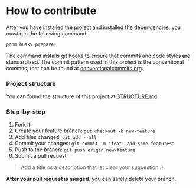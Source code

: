 # How to contribute

After you have installed the project and installed the dependencies, you must run the following command:

```bash
pnpm husky:prepare
```

The command installs git hooks to ensure that commits and code styles are standardized. The commit pattern used in this project is the conventional commits, that can be found at [conventionalcommits.org](https://www.conventionalcommits.org/en/v1.0.0/).

### Project structure

You can found the structure of this project at [STRUCTURE.md](./STRUCTURE.md)

### Step-by-step

1. Fork it!
2. Create your feature branch: `git checkout -b new-feature`
3. Add files changed: `git add --all`
4. Commit your changes: `git commit -m "feat: add some features"`
5. Push to the branch: `git push origin new-feature`
6. Submit a pull request

> Add a title os a description that let clear your suggestion :).

**After your pull request is merged**, you can safely delete your branch.

